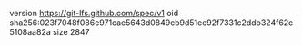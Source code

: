 version https://git-lfs.github.com/spec/v1
oid sha256:023f7048f086e971cae5643d0849cb9d51ee92f7331c2ddb324f62c5108aa82a
size 2847
